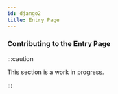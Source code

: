 ```yaml
---
id: django2
title: Entry Page
---
```


### Contributing to the Entry Page

:::caution

This section is a work in progress.

:::
